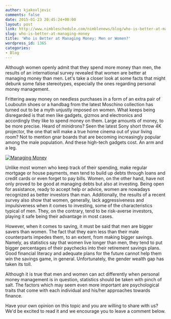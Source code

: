 ```yaml
---
author: kjakovljevic
comments: false
date: 2015-01-23 20:45:24+00:00
layout: post
link: http://www.nimbleschedule.com/nimblenews/blog/who-is-better-at-managing-money/
slug: who-is-better-at-managing-money
title: 'Who is Better at Managing Money: Men or Women?'
wordpress_id: 1365
categories:
- Blog
---
```


Although women openly admit that they spend more money than men, the results of an international survey revealed that women are better at managing money than men. Let's take a closer look at some facts that might debunk some false stereotypes, especially the ones regarding personal money management.

Frittering away money on needless purchases in a form of an extra pair of Louboutin shoes or a handbag from the latest Moschino collection has turned out to be a myth unjustly imposed on women. What keeps being disregarded is that men like gadgets, gizmos and electronics and accordingly they like to spend money on them. Large amounts of money, to be more precise. Heard of minidrons? Seen the latest Sony short throw 4K projector, the one that will make a true home cinema out of your living room? Not to mention gnar boards that are becoming increasingly popular among the male population. And these high-tech gadgets cost. An arm and a leg.
 
[![Managing Money](http://www.nimbleschedule.com/wp-content/uploads/2015/01/money-management-thumb.jpg)](http://www.nimbleschedule.com/wp-content/uploads/2015/01/money-management.jpg)

Unlike most women who keep track of their spending, make regular mortgage or house payments, men tend to build up debts through loans and credit cards or even forget to pay bills. Women, on the other hand, have not only proved to be good at managing debts but also at investing. Being open for assistance, ready to accept help or advice, women are nowadays recognized as better investors than man. Additionally, the results of a recent survey also show that women, generally, lack aggressiveness and impulsiveness when it comes to investing, some of the characteristics typical of men. They, on the contrary, tend to be risk-averse investors, playing it safe being their advantage in most cases.

However, when it comes to saving, it must be said that men are bigger savers than women. The fact that they earn less than their male counterparts impedes them, to an extent, from making bigger savings. Namely, as statistics say that women live longer than men, they tend to put bigger percentages of their paychecks into their retirement savings plans.  Good financial literacy and adequate plans for the future cannot help them win the savings game, in general. Unfortunately, the gender wealth gap has taken its toll. 

Although it is true that men and women can act differently when personal money management is in question, statistics should be taken with pinch of salt. The factors which may seem even more important are psychological traits that come with each individual and his/her approaches towards finance. 

Have your own opinion on this topic and you are willing to share with us? We'd be excited to read it and we encourage you to leave a comment below.

